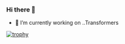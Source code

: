 ### Hi there 👋
- 🔭 I’m currently working on ..Transformers


<!--
**sgtcmi/sgtcmi** is a ✨ _special_ ✨ repository because its `README.md` (this file) appears on your GitHub profile.

Here are some ideas to get you started:

- 🔭 I’m currently working on ...nnjn
- 🌱 I’m currently learning ...
- 👯 I’m looking to collaborate on ...
- 🤔 I’m looking for help with ...
💬 Ask me about ...
📫 How to reach me: ...
😄 Pronouns: ...
⚡ Fun fact: ...
-->
[![trophy](https://github-profile-trophy.vercel.app/?username=sgtcmi&theme=onedark)](https://github.com/ryo-ma/github-profile-trophy)

